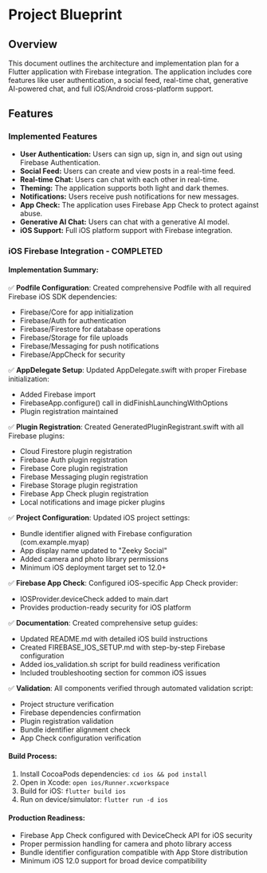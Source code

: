 # Project Blueprint

## Overview

This document outlines the architecture and implementation plan for a Flutter application with Firebase integration. The application includes core features like user authentication, a social feed, real-time chat, generative AI-powered chat, and full iOS/Android cross-platform support.

## Features

### Implemented Features

*   **User Authentication:** Users can sign up, sign in, and sign out using Firebase Authentication.
*   **Social Feed:** Users can create and view posts in a real-time feed.
*   **Real-time Chat:** Users can chat with each other in real-time.
*   **Theming:** The application supports both light and dark themes.
*   **Notifications:** Users receive push notifications for new messages.
*   **App Check:** The application uses Firebase App Check to protect against abuse.
*   **Generative AI Chat:** Users can chat with a generative AI model.
*   **iOS Support:** Full iOS platform support with Firebase integration.

### iOS Firebase Integration - COMPLETED

#### Implementation Summary:

✅ **Podfile Configuration**: Created comprehensive Podfile with all required Firebase iOS SDK dependencies:
- Firebase/Core for app initialization
- Firebase/Auth for authentication 
- Firebase/Firestore for database operations
- Firebase/Storage for file uploads
- Firebase/Messaging for push notifications  
- Firebase/AppCheck for security

✅ **AppDelegate Setup**: Updated AppDelegate.swift with proper Firebase initialization:
- Added Firebase import
- FirebaseApp.configure() call in didFinishLaunchingWithOptions
- Plugin registration maintained

✅ **Plugin Registration**: Created GeneratedPluginRegistrant.swift with all Firebase plugins:
- Cloud Firestore plugin registration
- Firebase Auth plugin registration  
- Firebase Core plugin registration
- Firebase Messaging plugin registration
- Firebase Storage plugin registration
- Firebase App Check plugin registration
- Local notifications and image picker plugins

✅ **Project Configuration**: Updated iOS project settings:
- Bundle identifier aligned with Firebase configuration (com.example.myap)
- App display name updated to "Zeeky Social"
- Added camera and photo library permissions
- Minimum iOS deployment target set to 12.0+

✅ **Firebase App Check**: Configured iOS-specific App Check provider:
- IOSProvider.deviceCheck added to main.dart
- Provides production-ready security for iOS platform

✅ **Documentation**: Created comprehensive setup guides:
- Updated README.md with detailed iOS build instructions
- Created FIREBASE_IOS_SETUP.md with step-by-step Firebase configuration
- Added ios_validation.sh script for build readiness verification
- Included troubleshooting section for common iOS issues

✅ **Validation**: All components verified through automated validation script:
- Project structure verification
- Firebase dependencies confirmation  
- Plugin registration validation
- Bundle identifier alignment check
- App Check configuration verification

#### Build Process:
1. Install CocoaPods dependencies: `cd ios && pod install`
2. Open in Xcode: `open ios/Runner.xcworkspace`  
3. Build for iOS: `flutter build ios`
4. Run on device/simulator: `flutter run -d ios`

#### Production Readiness:
- Firebase App Check configured with DeviceCheck API for iOS security
- Proper permission handling for camera and photo library access
- Bundle identifier configuration compatible with App Store distribution
- Minimum iOS 12.0 support for broad device compatibility
